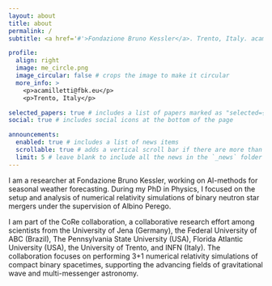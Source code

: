 ```yaml
---
layout: about
title: about
permalink: /
subtitle: <a href='#'>Fondazione Bruno Kessler</a>. Trento, Italy. acamilletti@fbk.eu.

profile:
  align: right
  image: me_circle.png
  image_circular: false # crops the image to make it circular
  more_info: >
    <p>acamilletti@fbk.eu</p>
    <p>Trento, Italy</p>

selected_papers: true # includes a list of papers marked as "selected={true}"
social: true # includes social icons at the bottom of the page

announcements:
  enabled: true # includes a list of news items
  scrollable: true # adds a vertical scroll bar if there are more than 3 news items
  limit: 5 # leave blank to include all the news in the `_news` folder
---
```


I am a researcher at Fondazione Bruno Kessler, working on AI-methods for seasonal weather forecasting.
During my PhD in Physics, I focused on the setup and analysis of numerical relativity simulations of binary neutron star mergers under the supervision of Albino Perego.

I am part of the CoRe collaboration, a collaborative research effort among scientists from the University of Jena
(Germany), the Federal University of ABC (Brazil), The Pennsylvania State University (USA), Florida Atlantic University (USA), the University of Trento, and INFN (Italy). The collaboration focuses on performing 3+1 numerical relativity simulations of compact binary spacetimes, supporting the advancing fields of gravitational wave and multi-messenger astronomy.
